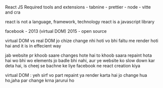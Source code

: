 React JS Required tools and extensions
    - tabnine
    - prettier
    - node 
    - vitte and cra

react is not a language, framework, technology
react is a javascript library 

facebook - 2013 (virtual DOM)
2015 - open source

virtual DOM vs real DOM
jo chize change nhi hoti vo bhi faltu me render hoti hai and it is in effecient way

jab website pr khoob saare changes hote hai to khoob saara repaint hota hai wo bhi wo elements jo badle bhi nahi, aur ye website ko slow down kar deta hai, is cheej se bachne ke liye facebook ne react creation kiya

virtual DOM : yeh sirf vo part repaint ya render karta hai jo change hua ho,jaha par change krna jarurui ho